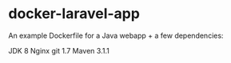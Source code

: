 # docker-laravel-app
An example Dockerfile for a Java webapp + a few dependencies:

JDK 8
Nginx
git 1.7
Maven 3.1.1
